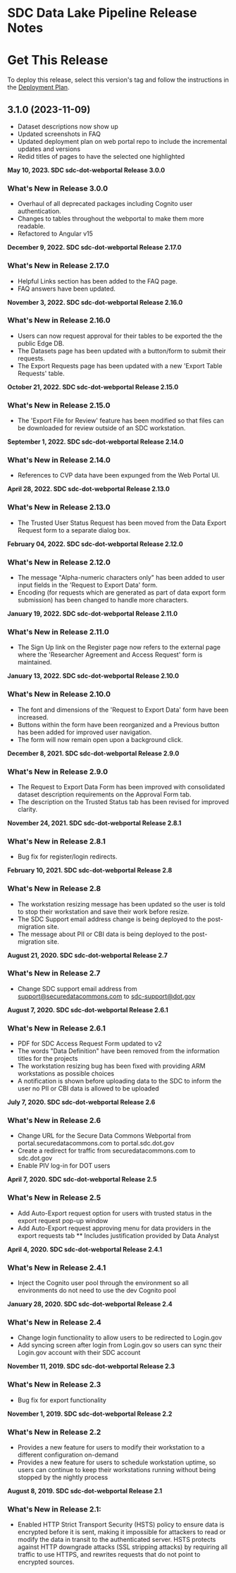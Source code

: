# SDC Data Lake Pipeline Release Notes

# Get This Release
​To deploy this release, select this version's tag and follow the instructions in the [Deployment Plan](plans/deployment.md).

## 3.1.0 (2023-11-09)

- Dataset descriptions now show up
- Updated screenshots in FAQ
- Updated deployment plan on web portal repo to include the incremental updates and versions
- Redid titles of pages to have the selected one highlighted

**May 10, 2023. SDC sdc-dot-webportal Release 3.0.0**

### What's New in Release 3.0.0

- Overhaul of all deprecated packages including Cognito user authentication.
- Changes to tables throughout the webportal to make them more readable.
- Refactored to Angular v15

**December 9, 2022. SDC sdc-dot-webportal Release 2.17.0**

### What's New in Release 2.17.0

- Helpful Links section has been added to the FAQ page.
- FAQ answers have been updated.

**November 3, 2022. SDC sdc-dot-webportal Release 2.16.0**

### What's New in Release 2.16.0

- Users can now request approval for their tables to be exported the the public Edge DB.
- The Datasets page has been updated with a button/form to submit their requests.
- The Export Requests page has been updated with a new 'Export Table Requests' table.

**October 21, 2022. SDC sdc-dot-webportal Release 2.15.0**

### What's New in Release 2.15.0

- The 'Export File for Review' feature has been modified so that files can be downloaded for review outside of an SDC workstation.

**September 1, 2022. SDC sdc-dot-webportal Release 2.14.0**

### What's New in Release 2.14.0

- References to CVP data have been expunged from the Web Portal UI.

**April 28, 2022. SDC sdc-dot-webportal Release 2.13.0**

### What's New in Release 2.13.0

- The Trusted User Status Request has been moved from the Data Export Request form to a separate dialog box.

**February 04, 2022. SDC sdc-dot-webportal Release 2.12.0**

### What's New in Release 2.12.0

- The message "Alpha-numeric characters only" has been added to user input fields in the 'Request to Export Data' form.
- Encoding (for requests which are generated as part of data export form submission) has been changed to handle more characters.

**January 19, 2022. SDC sdc-dot-webportal Release 2.11.0**

### What's New in Release 2.11.0

- The Sign Up link on the Register page now refers to the external page where the 'Researcher Agreement and Access Request' form is maintained.

**January 13, 2022. SDC sdc-dot-webportal Release 2.10.0**

### What's New in Release 2.10.0

- The font and dimensions of the 'Request to Export Data' form have been increased.
- Buttons within the form have been reorganized and a Previous button has been added for improved user navigation.
- The form will now remain open upon a background click.

**December 8, 2021. SDC sdc-dot-webportal Release 2.9.0**

### What's New in Release 2.9.0

- The Request to Export Data Form has been improved with consolidated dataset description requirements on the Approval Form tab.
- The description on the Trusted Status tab has been revised for improved clarity.

**November 24, 2021. SDC sdc-dot-webportal Release 2.8.1**

### What's New in Release 2.8.1

- Bug fix for register/login redirects.

**February 10, 2021. SDC sdc-dot-webportal Release 2.8**

### What's New in Release 2.8

- The workstation resizing message has been updated so the user is told to stop their workstation and save their work before resize.
- The SDC Support email address change is being deployed to the post-migration site.
- The message about PII or CBI data is being deployed to the post-migration site.

**August 21, 2020. SDC sdc-dot-webportal Release 2.7**

### What's New in Release 2.7

- Change SDC support email address from support@securedatacommons.com to sdc-support@dot.gov

**August 7, 2020. SDC sdc-dot-webportal Release 2.6.1**

### What's New in Release 2.6.1

- PDF for SDC Access Request Form updated to v2
- The words "Data Definition" have been removed from the information titles for the projects
- The workstation resizing bug has been fixed with providing ARM workstations as possible choices
- A notification is shown before uploading data to the SDC to inform the user no PII or CBI data is allowed to be uploaded

**July 7, 2020. SDC sdc-dot-webportal Release 2.6**

### What's New in Release 2.6

- Change URL for the Secure Data Commons Webportal from portal.securedatacommons.com to portal.sdc.dot.gov
- Create a redirect for traffic from securedatacommons.com to sdc.dot.gov
- Enable PIV log-in for DOT users

**April 7, 2020. SDC sdc-dot-webportal Release 2.5**

### What's New in Release 2.5

- Add Auto-Export request option for users with trusted status in the export request pop-up window
- Add Auto-Export request approving menu for data providers in the export requests tab
  \*\* Includes justification provided by Data Analyst

**April 4, 2020. SDC sdc-dot-webportal Release 2.4.1**

### What's New in Release 2.4.1

- Inject the Cognito user pool through the environment so all environments do not need to use the dev Cognito pool

**January 28, 2020. SDC sdc-dot-webportal Release 2.4**

### What's New in Release 2.4

- Change login functionality to allow users to be redirected to Login.gov
- Add syncing screen after login from Login.gov so users can sync their Login.gov account with their SDC account

**November 11, 2019. SDC sdc-dot-webportal Release 2.3**

### What's New in Release 2.3

- Bug fix for export functionality

**November 1, 2019. SDC sdc-dot-webportal Release 2.2**

### What's New in Release 2.2

- Provides a new feature for users to modify their workstation to a different configuration on-demand
- Provides a new feature for users to schedule workstation uptime, so users can continue to keep their workstations running without being stopped by the nightly process

**August 8, 2019. SDC sdc-dot-webportal Release 2.1**

### What's New in Release 2.1:

- Enabled HTTP Strict Transport Security (HSTS) policy to ensure data is encrypted before it is sent, making it impossible for attackers to read or modify the data in transit to the authenticated server. HSTS protects against HTTP downgrade attacks (SSL stripping attacks) by requiring all traffic to use HTTPS, and rewrites requests that do not point to encrypted sources.
